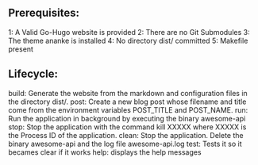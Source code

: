 ## Prerequisites:

1: A Valid Go-Hugo website is provided
2: There are no Git Submodules
3: The theme ananke is installed
4: No directory dist/ committed
5: Makefile present

## Lifecycle:

build: Generate the website from the markdown and configuration files in the directory dist/.
post: Create a new blog post whose filename and title come from the environment variables POST_TITLE and POST_NAME.
run: Run the application in background by executing the binary awesome-api
stop: Stop the application with the command kill XXXXX where XXXXX is the Process ID of the application.
clean: Stop the application. Delete the binary awesome-api and the log file awesome-api.log
test: Tests it so it becames clear if it works
help: displays the help messages

